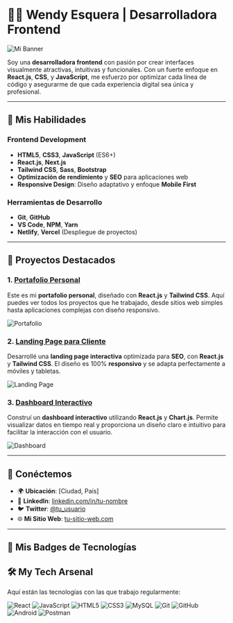 # 👩‍💻 Wendy Esquera | Desarrolladora Frontend

![Mi Banner](https://i.pinimg.com/736x/81/23/21/81232143b3c78c159b366a7f1c75b7c1.jpg)


Soy una **desarrolladora frontend** con pasión por crear interfaces visualmente atractivas, intuitivas y funcionales. Con un fuerte enfoque en **React.js**, **CSS**, y **JavaScript**, me esfuerzo por optimizar cada línea de código y asegurarme de que cada experiencia digital sea única y profesional.

---

## 🚀 Mis Habilidades

### **Frontend Development**
- **HTML5**, **CSS3**, **JavaScript** (ES6+)
- **React.js**, **Next.js**
- **Tailwind CSS**, **Sass**, **Bootstrap**
- **Optimización de rendimiento** y **SEO** para aplicaciones web
- **Responsive Design**: Diseño adaptativo y enfoque **Mobile First**

### **Herramientas de Desarrollo**
- **Git**, **GitHub**
- **VS Code**, **NPM**, **Yarn**
- **Netlify**, **Vercel** (Despliegue de proyectos)
  
---

## 🚀 Proyectos Destacados

### 1. **[Portafolio Personal](https://github.com/tu-usuario/portafolio)**
Este es mi **portafolio personal**, diseñado con **React.js** y **Tailwind CSS**. Aquí puedes ver todos los proyectos que he trabajado, desde sitios web simples hasta aplicaciones complejas con diseño responsivo.

![Portafolio](https://via.placeholder.com/800x400.png?text=Captura+de+Portafolio)

### 2. **[Landing Page para Cliente](https://github.com/tu-usuario/landing-page)**
Desarrollé una **landing page interactiva** optimizada para **SEO**, con **React.js** y **Tailwind CSS**. El diseño es 100% **responsivo** y se adapta perfectamente a móviles y tabletas.

![Landing Page](https://via.placeholder.com/800x400.png?text=Landing+Page)

### 3. **[Dashboard Interactivo](https://github.com/tu-usuario/dashboard)**
Construí un **dashboard interactivo** utilizando **React.js** y **Chart.js**. Permite visualizar datos en tiempo real y proporciona un diseño claro e intuitivo para facilitar la interacción con el usuario.

![Dashboard](https://via.placeholder.com/800x400.png?text=Dashboard)

---


## 📲 Conéctemos

- 🌍 **Ubicación**: [Ciudad, País]
- 💼 **LinkedIn**: [linkedin.com/in/tu-nombre](https://linkedin.com/in/tu-nombre)
- 🐦 **Twitter**: [@tu_usuario](https://twitter.com/tu_usuario)
- 🌐 **Mi Sitio Web**: [tu-sitio-web.com](http://tu-sitio-web.com)

---

## 🔖 Mis Badges de Tecnologías
## 🛠 My Tech Arsenal

Aquí están las tecnologías con las que trabajo regularmente:

![React](https://img.shields.io/badge/React-61DAFB?style=flat&logo=react&logoColor=white)
![JavaScript](https://img.shields.io/badge/JavaScript-F7DF1E?style=flat&logo=javascript&logoColor=white)
![HTML5](https://img.shields.io/badge/HTML5-E34F26?style=flat&logo=html5&logoColor=white)
![CSS3](https://img.shields.io/badge/CSS3-1572B6?style=flat&logo=css3&logoColor=white)
![MySQL](https://img.shields.io/badge/MySQL-4479A1?style=flat&logo=mysql&logoColor=white)
![Git](https://img.shields.io/badge/Git-F05032?style=flat&logo=git&logoColor=white)
![GitHub](https://img.shields.io/badge/GitHub-181717?style=flat&logo=github&logoColor=white)
![Android](https://img.shields.io/badge/Android-3DDC84?style=flat&logo=android&logoColor=white)
![Postman](https://img.shields.io/badge/Postman-FF6C37?style=flat&logo=postman&logoColor=white)
